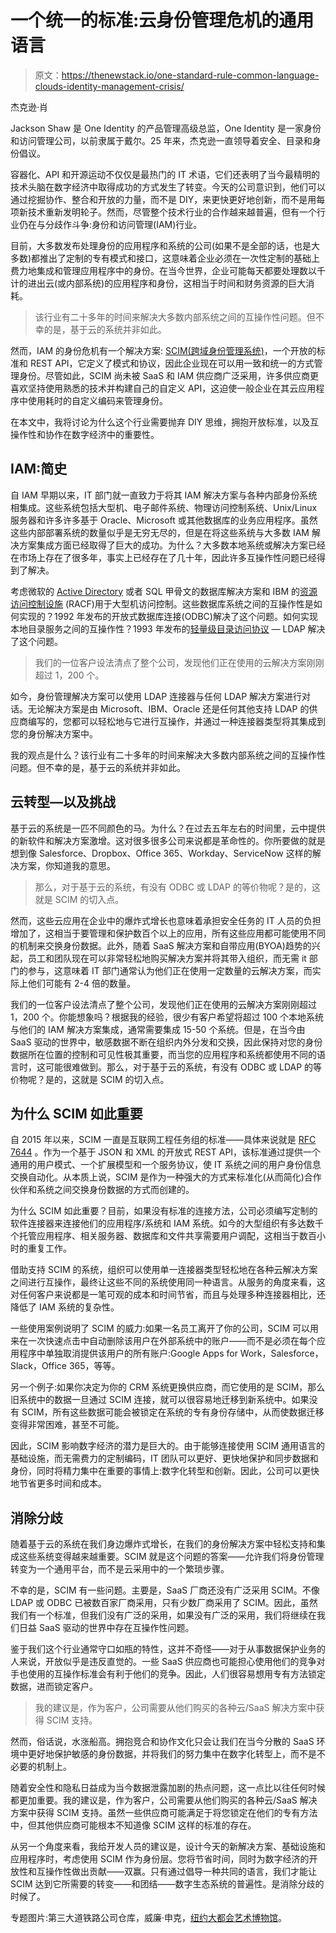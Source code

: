 # 一个统一的标准:云身份管理危机的通用语言

> 原文：<https://thenewstack.io/one-standard-rule-common-language-clouds-identity-management-crisis/>

杰克逊·肖

Jackson Shaw 是 One Identity 的产品管理高级总监，One Identity 是一家身份和访问管理公司，以前隶属于戴尔。25 年来，杰克逊一直领导着安全、目录和身份倡议。

容器化、API 和开源运动不仅仅是最热门的 IT 术语，它们还表明了当今最精明的技术头脑在数字经济中取得成功的方式发生了转变。今天的公司意识到，他们可以通过挖掘协作、整合和开放的力量，而不是 DIY，来更快更好地创新，而不是用每项新技术重新发明轮子。然而，尽管整个技术行业的合作越来越普遍，但有一个行业仍在与分歧作斗争:身份和访问管理(IAM)行业。

目前，大多数发布处理身份的应用程序和系统的公司(如果不是全部的话，也是大多数)都推出了定制的专有模式和接口，这意味着企业必须在一次性定制的基础上费力地集成和管理应用程序中的身份。在当今世界，企业可能每天都要处理数以千计的进出云(或内部系统)的应用程序和身份，这相当于时间和财务资源的巨大消耗。

> 该行业有二十多年的时间来解决大多数内部系统之间的互操作性问题。但不幸的是，基于云的系统并非如此。

然而，IAM 的身份危机有一个解决方案: [SCIM(跨域身份管理系统)](http://www.simplecloud.info/)，一个开放的标准和 REST API，它定义了模式和协议，因此企业现在可以用一致和统一的方式管理身份。尽管如此，SCIM 尚未被 SaaS 和 IAM 供应商广泛采用，许多供应商更喜欢坚持使用熟悉的技术并构建自己的自定义 API，这迫使一般企业在其云应用程序中使用耗时的自定义编码来管理身份。

在本文中，我将讨论为什么这个行业需要抛弃 DIY 思维，拥抱开放标准，以及互操作性和协作在数字经济中的重要性。

## IAM:简史

自 IAM 早期以来，IT 部门就一直致力于将其 IAM 解决方案与各种内部身份系统相集成。这些系统包括大型机、电子邮件系统、物理访问控制系统、Unix/Linux 服务器和许多许多基于 Oracle、Microsoft 或其他数据库的业务应用程序。虽然这些内部部署系统的数量似乎是无穷无尽的，但是在将这些系统与大多数 IAM 解决方案集成方面已经取得了巨大的成功。为什么？大多数本地系统或解决方案已经在市场上存在了很多年，事实上已经存在了几十年，因此许多互操作性问题已经得到了解决。

考虑微软的 [Active Directory](https://msdn.microsoft.com/en-us/library/bb742424.aspx) 或者 SQL 甲骨文的数据库解决方案和 IBM 的[资源访问控制设施](https://www-03.ibm.com/systems/z/os/zos/features/racf/) (RACF)用于大型机访问控制。这些数据库系统之间的互操作性是如何实现的？1992 年发布的开放式数据库连接(ODBC)解决了这个问题。如何实现本地目录服务之间的互操作性？1993 年发布的[轻量级目录访问协议](https://tools.ietf.org/rfc/rfc4511.txt) — LDAP 解决了这个问题。

> 我们的一位客户设法清点了整个公司，发现他们正在使用的云解决方案刚刚超过 1，200 个。

如今，身份管理解决方案可以使用 LDAP 连接器与任何 LDAP 解决方案进行对话。无论解决方案是由 Microsoft、IBM、Oracle 还是任何其他支持 LDAP 的供应商编写的，您都可以轻松地与它进行互操作，并通过一种连接器类型将其集成到您的身份解决方案中。

我的观点是什么？该行业有二十多年的时间来解决大多数内部系统之间的互操作性问题。但不幸的是，基于云的系统并非如此。

## 云转型—以及挑战

基于云的系统是一匹不同颜色的马。为什么？在过去五年左右的时间里，云中提供的新软件和解决方案激增。这对很多很多公司来说都是革命性的。你所要做的就是想到像 Salesforce、Dropbox、Office 365、Workday、ServiceNow 这样的解决方案，你知道我的意思。

> 那么，对于基于云的系统，有没有 ODBC 或 LDAP 的等价物呢？是的，这就是 SCIM 的切入点。

然而，这些云应用在企业中的爆炸式增长也意味着承担安全任务的 IT 人员的负担增加了，这相当于要管理和保护数百个以上的应用，所有这些应用都可能使用不同的机制来交换身份数据。此外，随着 SaaS 解决方案和自带应用(BYOA)趋势的兴起，员工和团队现在可以非常轻松地购买解决方案并将其带入组织，而无需 it 部门的参与，这意味着 IT 部门通常认为他们正在使用一定数量的云解决方案，而实际上他们可能有 2-4 倍的数量。

我们的一位客户设法清点了整个公司，发现他们正在使用的云解决方案刚刚超过 1，200 个。你能想象吗？根据我的经验，很少有客户希望将超过 100 个本地系统与他们的 IAM 解决方案集成，通常需要集成 15-50 个系统。但是，在当今由 SaaS 驱动的世界中，敏感数据不断在组织内外分发和交换，因此保持对您的身份数据所在位置的控制和可见性极其重要，而当您的应用程序和系统都使用不同的语言时，这可能很难做到。那么，对于基于云的系统，有没有 ODBC 或 LDAP 的等价物呢？是的，这就是 SCIM 的切入点。

## 为什么 SCIM 如此重要

自 2015 年以来，SCIM 一直是互联网工程任务组的标准——具体来说就是 [RFC 7644](https://tools.ietf.org/html/rfc7644) 。作为一个基于 JSON 和 XML 的开放式 REST API，该标准通过提供一个通用的用户模式、一个扩展模型和一个服务协议，使 IT 系统之间的用户身份信息交换自动化。从本质上说，SCIM 是作为一种强大的方式来标准化(从而简化)合作伙伴和系统之间交换身份数据的方式而创建的。

为什么 SCIM 如此重要？目前，如果没有标准的连接方法，公司必须编写定制的软件连接器来连接他们的应用程序/系统和 IAM 系统。如今的大型组织有多达数千个托管应用程序、相关服务器、数据库和文件共享需要用户调配，这相当于数百小时的重复工作。

借助支持 SCIM 的系统，组织可以使用单一连接器类型轻松地在各种云解决方案之间进行互操作，最终让这些不同的系统使用同一种语言。从服务的角度来看，这对任何客户来说都是一笔可观的成本和时间节省，而且与处理多种连接器相比，还降低了 IAM 系统的复杂性。

一些使用案例说明了 SCIM 的威力:如果一名员工离开了你的公司，SCIM 可以用来在一次快速点击中自动删除该用户在外部系统中的账户——而不是必须在每个应用程序中单独取消提供该用户的所有账户:Google Apps for Work，Salesforce，Slack，Office 365，等等。

另一个例子:如果你决定为你的 CRM 系统更换供应商，而它使用的是 SCIM，那么旧系统中的数据一旦通过 SCIM 连接，就可以很容易地迁移到新系统中。如果没有 SCIM，所有这些数据可能会被锁定在系统的专有身份存储中，从而使数据迁移变得非常困难，甚至不可能。

因此，SCIM 影响数字经济的潜力是巨大的。由于能够连接使用 SCIM 通用语言的基础设施，而无需费力的定制编码，IT 团队可以更好、更快地保护和同步数据和身份，同时将精力集中在重要的事情上:数字化转型和创新。因此，公司可以更快地节省更多时间和成本。

## 消除分歧

随着基于云的系统在我们身边爆炸式增长，在我们的身份解决方案中轻松支持和集成这些系统变得越来越重要。SCIM 就是这个问题的答案——允许我们将身份管理转变为一个通用平台，而不是云采用中的一个繁琐步骤。

不幸的是，SCIM 有一些问题。主要是，SaaS 厂商还没有广泛采用 SCIM。不像 LDAP 或 ODBC 已被数百家厂商采用，只有少数厂商采用了 SCIM。因此，虽然我们有一个标准，但我们没有广泛的采用，如果没有广泛的采用，我们将继续在我们日益 SaaS 驱动的世界中存在互操作性问题。

鉴于我们这个行业通常守口如瓶的特性，这并不奇怪——对于从事数据保护业务的人来说，开放似乎是违反直觉的。一些 SaaS 供应商也可能担心使用他们的竞争对手也使用的互操作标准会有利于他们的竞争。因此，人们很容易想用专有方法锁定数据，进而锁定客户。

> 我的建议是，作为客户，公司需要从他们购买的各种云/SaaS 解决方案中获得 SCIM 支持。

然而，俗话说，水涨船高。拥抱竞合和协作文化只会让我们在当今分散的 SaaS 环境中更好地保护敏感的身份数据，并将我们的努力集中在数字化转型上，而不是不必要的机制上。

随着安全性和隐私日益成为当今数据泄露加剧的热点问题，这一点比以往任何时候都更加重要。我的建议是，作为客户，公司需要从他们购买的各种云/SaaS 解决方案中获得 SCIM 支持。虽然一些供应商可能满足于将您锁定在他们的专有方法中，但其他供应商可能根本不知道像 SCIM 这样的标准的存在。

从另一个角度来看，我给开发人员的建议是，设计今天的新解决方案、基础设施和应用程序时，考虑使用 SCIM 作为身份层。您将节省时间，同时为数字经济的开放性和互操作性做出贡献——双赢。只有通过倡导一种共同的语言，我们才能让 SCIM 达到它所需要的转变——和团结——数字生态系统的普遍性。是消除分歧的时候了。

专题图片:第三大道铁路公司仓库，威廉·申克，[纽约大都会艺术博物馆](http://www.metmuseum.org/art/collection/search/12534?sortBy=Relevance&amp;ft=railroad&amp;offset=0&amp;rpp=100&amp;pos=1)。

<svg xmlns:xlink="http://www.w3.org/1999/xlink" viewBox="0 0 68 31" version="1.1"><title>Group</title> <desc>Created with Sketch.</desc></svg>